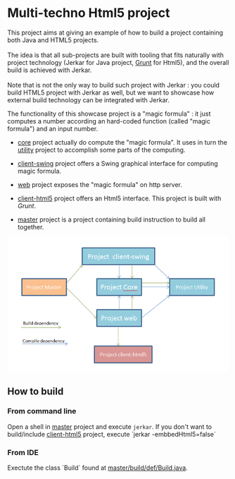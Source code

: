 # Multi-techno Html5 project

This project aims at giving an example of how to build a project containing both Java and HTML5 projects.<br/><br/>
The idea is that all sub-projects are built with tooling that fits naturally with project technology (Jerkar for Java project, [Grunt](gruntjs.com) for Html5), and the overall build is achieved with Jerkar.<br/> <br/>
Note that is not the only way to build such project with Jerkar : you could build HTML5 project with Jerkar as well, but we want to showcase how external build technology can be integrated with Jerkar.

The functionality of this showcase project is a "magic formula" : it just computes a number according an hard-coded function (called "magic formula") and an input number. 

* [core](./core) project actually do compute the "magic formula". It uses in turn the [utility](./utility) project to accomplish some parts of the computing.

* [client-swing](./client-swing) project offers a Swing graphical interface for computing magic formula.

* [web](./web) project exposes the "magic formula" on http server.

* [client-html5](./client-html5) project offers an Html5 interface. This project is built with *Grunt*. 

* [master](./master) project is a project containing build instruction to build all together.


![map](master/capture.png)

## How to build

### From command line
Open a shell in [master](./master) project and execute `jerkar`. 
If you don't want to build/include [client-html5](./client-html5) project, execute `jerkar -embbedHtml5=false´

### From IDE
Exectute the class ´Build´ found at [master/build/def/Build.java](./master/build/def/Build.java). 
